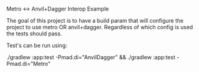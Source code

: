 Metro <-> Anvil+Dagger Interop Example

The goal of this project is to have a build param that will configure the project to use metro OR anvil+dagger. Regardless of which config is used the tests should pass.

Test's can be run using:

./gradlew :app:test -Pmad.di="AnvilDagger" && ./gradlew :app:test -Pmad.di="Metro"
